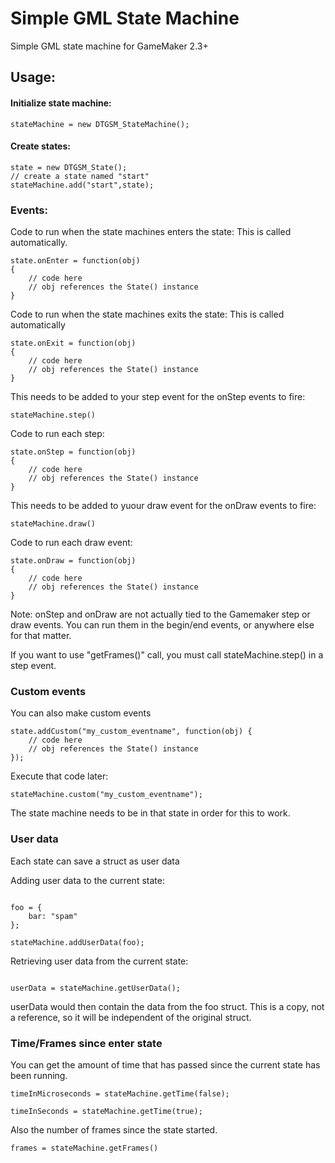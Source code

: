 # Simple GML State Machine
Simple GML state machine for GameMaker 2.3+

## Usage:

#### Initialize state machine:
```gml
stateMachine = new DTGSM_StateMachine();
```
#### Create states:
```gml
state = new DTGSM_State();
// create a state named "start"
stateMachine.add("start",state);
```
### Events:

Code to run when the state machines enters the state:
This is called automatically.
```gml
state.onEnter = function(obj)
{
    // code here
    // obj references the State() instance    
}
```
Code to run when the state machines exits the state:
This is called automatically
```gml
state.onExit = function(obj)
{
    // code here
    // obj references the State() instance    
}
```

This needs to be added to your step event for the onStep events to fire:
```gml
stateMachine.step()
```

Code to run each step:
```gml
state.onStep = function(obj)
{
    // code here
    // obj references the State() instance    
}
```

This needs to be added to yuour draw event for the onDraw events to fire:
```gml
stateMachine.draw()
```
Code to run each draw event:
```gml
state.onDraw = function(obj)
{
    // code here
    // obj references the State() instance    
}
```

Note: onStep and onDraw are not actually tied to the Gamemaker step or draw events. You can run them in the begin/end events, or anywhere else for that matter.

If you want to use "getFrames()" call, you must call stateMachine.step() in a step event.

### Custom events
You can also make custom events
```gml
state.addCustom("my_custom_eventname", function(obj) {
    // code here
    // obj references the State() instance    
});
```

Execute that code later:
```gml
stateMachine.custom("my_custom_eventname");
```
The state machine needs to be in that state in order for this to work.

### User data

Each state can save a struct as user data

Adding user data to the current state:
```gml

foo = {
    bar: "spam"
};

stateMachine.addUserData(foo);
```

Retrieving user data from the current state:
```gml

userData = stateMachine.getUserData();
```

userData would then contain the data from the foo struct. This is a copy, not a reference, so it will be independent of the original struct.

### Time/Frames since enter state

You can get the amount of time that has passed since the current state has been running.
```gml
timeInMicroseconds = stateMachine.getTime(false);

timeInSeconds = stateMachine.getTime(true);
```

Also the number of frames since the state started.
```gml
frames = stateMachine.getFrames()
```
